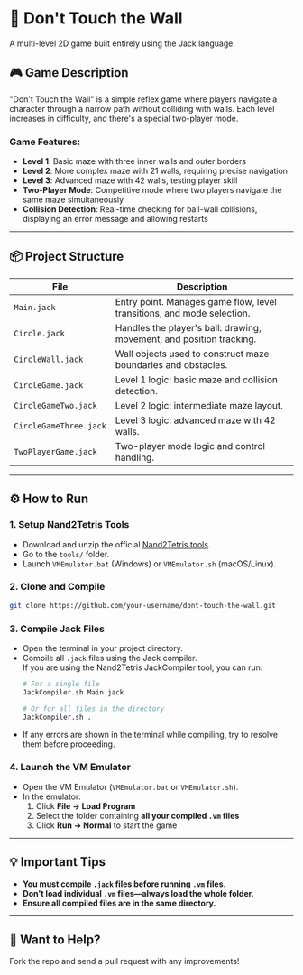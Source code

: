 # 🧱 Don't Touch the Wall 

A multi-level 2D game built entirely using the Jack language.

## 🎮 Game Description
"Don't Touch the Wall" is a simple reflex game where players navigate a character through a narrow path without colliding with walls. Each level increases in difficulty, and there's a special two-player mode.

### Game Features:
- **Level 1**: Basic maze with three inner walls and outer borders
- **Level 2**: More complex maze with 21 walls, requiring precise navigation
- **Level 3**: Advanced maze with 42 walls, testing player skill
- **Two-Player Mode**: Competitive mode where two players navigate the same maze simultaneously
- **Collision Detection**: Real-time checking for ball-wall collisions, displaying an error message and allowing restarts

---

## 📦 Project Structure

| File                  | Description                                                                  |
|-----------------------|------------------------------------------------------------------------------|
| `Main.jack`           | Entry point. Manages game flow, level transitions, and mode selection.       |
| `Circle.jack`         | Handles the player's ball: drawing, movement, and position tracking.         |
| `CircleWall.jack`     | Wall objects used to construct maze boundaries and obstacles.                |
| `CircleGame.jack`     | Level 1 logic: basic maze and collision detection.                           |
| `CircleGameTwo.jack`  | Level 2 logic: intermediate maze layout.                                     |
| `CircleGameThree.jack`| Level 3 logic: advanced maze with 42 walls.                                  |
| `TwoPlayerGame.jack`  | Two-player mode logic and control handling.                                  |

---



## ⚙️ How to Run

### 1. Setup Nand2Tetris Tools
- Download and unzip the official [Nand2Tetris tools](https://www.nand2tetris.org/software).
- Go to the `tools/` folder.
- Launch `VMEmulator.bat` (Windows) or `VMEmulator.sh` (macOS/Linux).

### 2. Clone and Compile

```bash
git clone https://github.com/your-username/dont-touch-the-wall.git
```

### 3. Compile Jack Files

- Open the terminal in your project directory.
- Compile all `.jack` files using the Jack compiler.  
  If you are using the Nand2Tetris JackCompiler tool, you can run:
  ```bash
  # For a single file
  JackCompiler.sh Main.jack

  # Or for all files in the directory
  JackCompiler.sh .
- If any errors are shown in the terminal while compiling, try to resolve them before proceeding.

### 4. Launch the VM Emulator

- Open the VM Emulator (`VMEmulator.bat` or `VMEmulator.sh`).
- In the emulator:
  1. Click **File → Load Program**
  2. Select the folder containing **all your compiled `.vm` files**
  3. Click **Run → Normal** to start the game

---

## 💡 Important Tips

- **You must compile `.jack` files before running `.vm` files.**
- **Don't load individual `.vm` files—always load the whole folder.**
- **Ensure all compiled files are in the same directory.**

---

## 🤝 Want to Help?
Fork the repo and send a pull request with any improvements!
